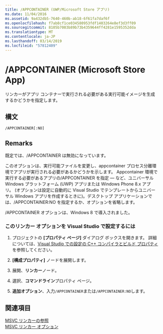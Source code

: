 ```yaml
---
title: /APPCONTAINER (UWP/Microsoft Store アプリ)
ms.date: 11/04/2016
ms.assetid: 9a432db5-7640-460b-ab18-6f61fa7daf6f
ms.openlocfilehash: f7ab8cf1ce034580953fdf1403264e8ef3d3ff09
ms.sourcegitcommit: 8105b7003b89b73b4359644ff4281e1595352dda
ms.translationtype: MT
ms.contentlocale: ja-JP
ms.lasthandoff: 03/14/2019
ms.locfileid: "57812409"
---
```

# <a name="appcontainer-microsoft-store-app"></a>/APPCONTAINER (Microsoft Store App)

リンカーがアプリ コンテナーで実行される必要がある実行可能イメージを生成するかどうかを指定します。

## <a name="syntax"></a>構文

```
/APPCONTAINER[:NO]
```

## <a name="remarks"></a>Remarks

既定では、/APPCONTAINER は無効になっています。

このオプションは、実行可能ファイルを変更し、appcontainer プロセス分離環境でアプリが実行される必要があるかどうかを示します。 Appcontainer 環境で実行する必要があるアプリの/APPCONTAINER を指定 — など、ユニバーサル Windows プラットフォーム (UWP) アプリまたは Windows Phone 8.x アプリ。 (オプションは設定に自動的に Visual Studio でテンプレートからユニバーサル Windows アプリを作成するときに)。デスクトップ アプリケーションでは、/APPCONTAINER:NO を指定するか、オプションを省略します。

/APPCONTAINER オプションは、Windows 8 で導入されました。

### <a name="to-set-this-linker-option-in-visual-studio"></a>このリンカー オプションを Visual Studio で設定するには

1. プロジェクトの **[プロパティ ページ]** ダイアログ ボックスを開きます。 詳細については、[Visual Studio での設定の C++ コンパイラとビルド プロパティ](../working-with-project-properties.md)を参照してください。

1. **[構成プロパティ]** ノードを展開します。

1. 展開、**リンカー**ノード。

1. 選択、**コマンドライン**プロパティ ページ。

1. **追加オプション**、入力`/APPCONTAINER`または`/APPCONTAINER:NO`します。

## <a name="see-also"></a>関連項目

[MSVC リンカーの参照](linking.md)<br/>
[MSVC リンカー オプション](linker-options.md)
